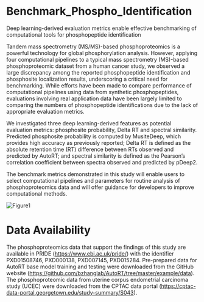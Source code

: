 # Benchmark_Phospho_Identification
Deep learning-derived evaluation metrics enable effective benchmarking of computational tools for phosphopeptide identification

Tandem mass spectrometry (MS/MS)-based phosphoproteomics is a powerful technology for global phosphorylation analysis. However, applying four computational pipelines to a typical mass spectrometry (MS)-based phosphoproteomic dataset from a human cancer study, we observed a large discrepancy among the reported phosphopeptide identification and phosphosite localization results, underscoring a critical need for benchmarking. While efforts have been made to compare performance of computational pipelines using data from synthetic phosphopeptides, evaluations involving real application data have been largely limited to comparing the numbers of phosphopeptide identifications due to the lack of appropriate evaluation metrics.

We investigated three deep learning-derived features as potential evaluation metrics: phosphosite probability, Delta RT and spectral similarity. Predicted phosphosite probability is computed by MusiteDeep, which provides high accuracy as previously reported; Delta RT is defined as the absolute retention time (RT) difference between RTs observed and predicted by AutoRT; and spectral similarity is defined as the Pearson’s correlation coefficient between spectra observed and predicted by pDeep2.

The benchmark metrics demonstrated in this study will enable users to select computational pipelines and parameters for routine analysis of phosphoproteomics data and will offer guidance for developers to improve computational methods.

![Figure1](https://user-images.githubusercontent.com/48265327/130851833-9fdf90b2-7a0e-434a-89c7-04a111cbec8a.png)

# Data Availability
The phosphoproteomics data that support the findings of this study are available in PRIDE (https://www.ebi.ac.uk/pride/)  with the identifier PXD01508746, PXD000138, PXD007145, PXD015284. Pre-prepared data for AutoRT base model training and testing were downloaded from the GitHub website (https://github.com/bzhanglab/AutoRT/tree/master/example/data). The phosphoproteomic data from uterine corpus endometrial carcinoma study (UCEC) were downloaded from the CPTAC data portal (https://cptac-data-portal.georgetown.edu/study-summary/S043).
